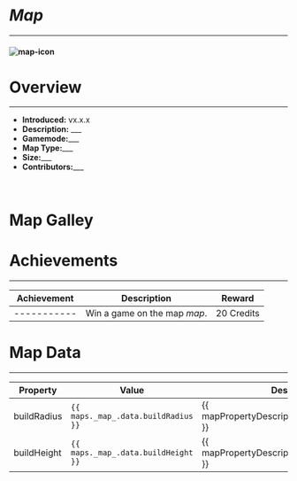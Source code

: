 <!-- replace _map_ with the actual map name -->
<!-- change gamemode type for the Map data description  -->
# _Map_

***

#### ![_map_-icon](../assets/maps/_map_/_map_-icon.jpg)

# Overview
***
- **Introduced:** vx.x.x
- **Description:** ___
- **Gamemode:**___
- **Map Type:**___
- **Size:**___
- **Contributors:**___

<br />  

# Map Galley


# Achievements
***

| Achievement | Description | Reward |
| ----- | ----- | ------ |
| ----------- | Win a game on the map _map_. | 20 Credits |



# Map Data
***

| Property | Value | Description |
| ----------- | ----------- | ------ |
| buildRadius |`{{ maps._map_.data.buildRadius }}`| {{ mapPropertyDescriptions.buildRadius.classic }} |
| buildHeight |`{{ maps._map_.data.buildHeight }}`| {{ mapPropertyDescriptions.buildHeight.classic }} |